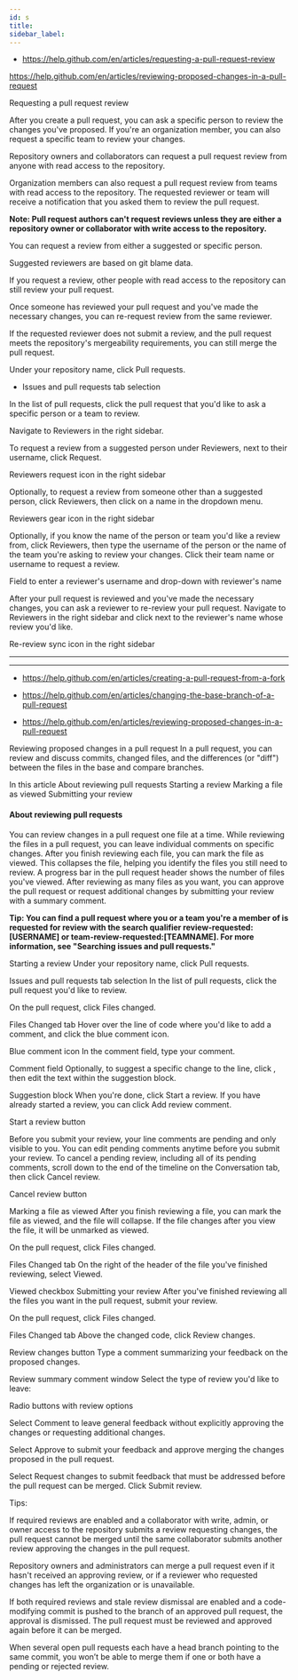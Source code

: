 ```yaml
---
id: s
title:
sidebar_label:
---
```


- https://help.github.com/en/articles/requesting-a-pull-request-review

https://help.github.com/en/articles/reviewing-proposed-changes-in-a-pull-request


Requesting a pull request review

After you create a pull request, you can ask a specific person to review the changes you've proposed.
If you're an organization member, you can also request a specific team to review your changes.




Repository owners and collaborators can request a pull request review from anyone with read access to the repository.

Organization members can also request a pull request review from teams with read access to the repository.
The requested reviewer or team will receive a notification that you asked them to review the pull request.



**Note: Pull request authors can't request reviews unless they are either a repository owner or collaborator with write access to the repository.**











You can request a review from either a suggested or specific person.

Suggested reviewers are based on git blame data.

If you request a review, other people with read access to the repository can still review your pull request.

Once someone has reviewed your pull request and you've made the necessary changes, you can re-request review from the same reviewer.

If the requested reviewer does not submit a review, and the pull request meets the repository's mergeability requirements, you can still merge the pull request.

Under your repository name, click  Pull requests.




- Issues and pull requests tab selection

In the list of pull requests, click the pull request that you'd like to ask a specific person or a team to review.


Navigate to Reviewers in the right sidebar.


To request a review from a suggested person under Reviewers, next to their username, click Request.


Reviewers request icon in the right sidebar

Optionally, to request a review from someone other than a suggested person, click Reviewers, then click on a name in the dropdown menu.


Reviewers gear icon in the right sidebar

Optionally, if you know the name of the person or team you'd like a review from, click Reviewers, then type the username of the person or the name of the team you're asking to review your changes.
Click their team name or username to request a review.







Field to enter a reviewer's username and drop-down with reviewer's name

After your pull request is reviewed and you've made the necessary changes, you can ask a reviewer to re-review your pull request.
Navigate to Reviewers in the right sidebar and click  next to the reviewer's name whose review you'd like.

Re-review sync icon in the right sidebar




---
---

- https://help.github.com/en/articles/creating-a-pull-request-from-a-fork

- https://help.github.com/en/articles/changing-the-base-branch-of-a-pull-request


- https://help.github.com/en/articles/reviewing-proposed-changes-in-a-pull-request


Reviewing proposed changes in a pull request
In a pull request, you can review and discuss commits, changed files, and the differences (or "diff") between the files in the base and compare branches.

In this article
About reviewing pull requests
Starting a review
Marking a file as viewed
Submitting your review








#### About reviewing pull requests

You can review changes in a pull request one file at a time.
While reviewing the files in a pull request, you can leave individual comments on specific changes.
After you finish reviewing each file, you can mark the file as viewed.
This collapses the file, helping you identify the files you still need to review.
A progress bar in the pull request header shows the number of files you've viewed.
After reviewing as many files as you want, you can approve the pull request or request additional changes by submitting your review with a summary comment.

**Tip: You can find a pull request where you or a team you're a member of is requested for review with the search qualifier review-requested:[USERNAME] or team-review-requested:[TEAMNAME].
For more information, see "Searching issues and pull requests."**


Starting a review
Under your repository name, click  Pull requests.


Issues and pull requests tab selection
In the list of pull requests, click the pull request you'd like to review.


On the pull request, click  Files changed.


Files Changed tab
Hover over the line of code where you'd like to add a comment, and click the blue comment icon.


Blue comment icon
In the comment field, type your comment.


Comment field
Optionally, to suggest a specific change to the line, click , then edit the text within the suggestion block.


Suggestion block
When you're done, click Start a review.
If you have already started a review, you can click Add review comment.


Start a review button

Before you submit your review, your line comments are pending and only visible to you.
You can edit pending comments anytime before you submit your review.
To cancel a pending review, including all of its pending comments, scroll down to the end of the timeline on the Conversation tab, then click Cancel review.



Cancel review button

Marking a file as viewed
After you finish reviewing a file, you can mark the file as viewed, and the file will collapse. If the file changes after you view the file, it will be unmarked as viewed.



On the pull request, click  Files changed.

Files Changed tab
On the right of the header of the file you've finished reviewing, select Viewed.



Viewed checkbox
Submitting your review
After you've finished reviewing all the files you want in the pull request, submit your review.


On the pull request, click  Files changed.


Files Changed tab
Above the changed code, click Review changes.



Review changes button
Type a comment summarizing your feedback on the proposed changes.



Review summary comment window
Select the type of review you'd like to leave:



Radio buttons with review options



Select Comment to leave general feedback without explicitly approving the changes or requesting additional changes.



Select Approve to submit your feedback and approve merging the changes proposed in the pull request.



Select Request changes to submit feedback that must be addressed before the pull request can be merged.
Click Submit review.



Tips:


If required reviews are enabled and a collaborator with write, admin, or owner access to the repository submits a review requesting changes, the pull request cannot be merged until the same collaborator submits another review approving the changes in the pull request.




Repository owners and administrators can merge a pull request even if it hasn't received an approving review, or if a reviewer who requested changes has left the organization or is unavailable.


If both required reviews and stale review dismissal are enabled and a code-modifying commit is pushed to the branch of an approved pull request, the approval is dismissed.
The pull request must be reviewed and approved again before it can be merged.



When several open pull requests each have a head branch pointing to the same commit, you won’t be able to merge them if one or both have a pending or rejected review.
